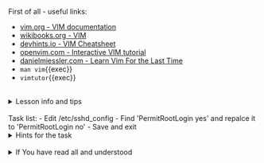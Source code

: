 First of all - useful links:

- [vim.org - VIM documentation]([https://link.org/](https://www.vim.org/docs.php))
- [wikibooks.org - VIM](https://en.wikibooks.org/wiki/Vim)
- [devhints.io - VIM Cheatsheet](https://devhints.io/vim)
- [openvim.com - Interactive VIM tutorial](https://openvim.com/)
- [danielmiessler.com - Learn Vim For the Last Time](https://danielmiessler.com/study/vim/)
- `man vim`{{exec}}
- `vimtutor`{{exec}}
<br>
<details><summary>Lesson info and tips</summary>
<pre>
  This is most common scenario for using VIM
    $ vim filename
    i
    Some test
    :wq
    $ cat filename
</pre>
</details>
<br>
Task list:
- Edit /etc/sshd_config
- Find 'PermitRootLogin yes' and repalce it to 'PermitRootLogin no'
- Save and exit

<details><summary>Hints for the task</summary>
<pre>
<strong>Task 1:</strong>
  $ vim PermitRootLogin yes
<br>
<strong>Task 2:</strong>
  In command mode type:
    :%s/PermitRootLogin yes/PermitRootLogin no/gc
  then
    :wq
</pre>
</details>
<br>
<details><summary>If You have read all and understood</summary>
<pre>
`touch IReadAllAndUndnderstood`{{exec}}
</pre>

